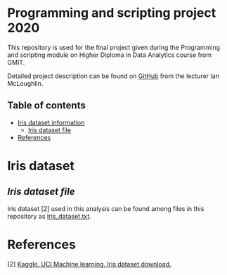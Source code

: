 # Programming and scripting project 2020

This repository is used for the final project given during the Programming and scripting module on Higher Diploma in Data Analytics course from GMIT.

Detailed project description can be found on [GitHub](https://github.com/ianmcloughlin/project-pands-2020/blob/master/project.pdf) from the lecturer Ian McLoughlin.


## Table of contents
* [Iris dataset information](#iris-dataset)
    * [Iris dataset file](#iris_dataset_file)
* [References](#references)

# Iris dataset


## ***Iris dataset file***

Iris dataset [2] used in this analysis can be found among files in this repository as [Iris_dataset.txt](https://github.com/sandraelekes/pands-project-2020/blob/master/Iris_dataset.txt).



# References


[2] [Kaggle. UCI Machine learning. Iris dataset download.](https://www.kaggle.com/uciml/iris/download)

